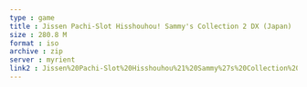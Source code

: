 ```yaml
---
type : game
title : Jissen Pachi-Slot Hisshouhou! Sammy's Collection 2 DX (Japan)
size : 280.8 M
format : iso
archive : zip
server : myrient
link2 : Jissen%20Pachi-Slot%20Hisshouhou%21%20Sammy%27s%20Collection%202%20DX%20%28Japan%29
---
```


